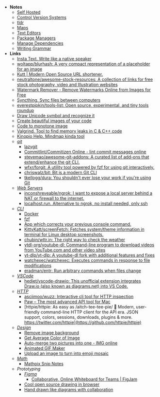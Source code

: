 - **Notes**
	- [Self Hosted](Programming/Self%20Hosted.md)
	- [Control Version Systems](Programming/Control%20Version%20Systems.md)
	- [tldr](Programming/Tools/tldr.md)
	- [Maps](Programming/Maps.md)
	- [Text Editors](Programming/Text%20Editors.md)
	- [Package Managers](Programming/Package%20Managers.md)
	- [Manage Dependencies](Programming/Manage%20Dependencies.md)
	- [Writing Grammar](Programming/Writing%20Grammar.md)
- **Links**
	- [Insta Text. Write like a native speaker](https://instatext.io/)
	- [woltapp/blurhash: A very compact representation of a placeholder for an image](https://github.com/woltapp/blurhash)
	- [Kutt | Modern Open Source URL shortener.](https://kutt.it)
	- [neutraltone/awesome-stock-resources: A collection of links for free stock photography, video and Illustration websites](https://github.com/neutraltone/awesome-stock-resources)
	- [Watermark Remover - Remove Watermarks Online from Images for Free](https://www.watermarkremover.io)
	- [Syncthing. Sync files between computers](https://syncthing.net)
	- [everestpipkin/tools-list: Open source, experimental, and tiny tools roundup](https://github.com/everestpipkin/tools-list#Coding)
	- [Draw Unicode symbol and recognize it](http://shapecatcher.com/)
	- [Create beautiful images of your code](https://ray.so/)
	- [Code to monotone image](https://code-to-image.vercel.app/)
	- [Valgrind. Tool to find memory leaks in C & C++ code](https://valgrind.org/docs/manual/quick-start.html)
	- [Kinopio Help. Mindmap kinda tool](https://help.kinopio.club)
	- *[git](Programming/Tools/git.md)*
		- [lazygit](Programming/Tools/lazygit.md)
		- [Commitlint/Commitizen Online - lint commit messages online](https://commitlint.io/)
		- [stevemao/awesome-git-addons: A curated list of add-ons that extend/enhance the git CLI.](https://github.com/stevemao/awesome-git-addons#git-extras)
		- [wfxr/forgit: A utility tool powered by fzf for using git interactively.](https://github.com/wfxr/forgit)
		- [chriswalz/bit: Bit is a modern Git CLI](https://github.com/chriswalz/bit)
		- [tkellogg/dura: You shouldn't ever lose your work if you're using Git](https://github.com/tkellogg/dura)
	- *[Web Servers](Programming/Web%20Servers.md)*
		- [inconshreveable/ngrok: I want to expose a local server behind a NAT or firewall to the internet.](https://github.com/inconshreveable/ngrok)
		- [localhost.run. Alternative to ngrok, no install needed, only ssh](http://localhost.run/)
	- *[CLI](Programming/Shell/CLI.md)*
		- [Docker](Programming/Tools/Docker.md)
		- [fzf](Programming/Tools/fzf.md)
		- [App which corrects your previous console command.](https://github.com/nvbn/thefuck)
		- [KittyKatt/screenFetch: Fetches system/theme information in terminal for Linux desktop screenshots.](https://github.com/KittyKatt/screenFetch) 
		- [chubin/wttr.in: The right way to check the weather](https://github.com/chubin/wttr.in)
		- [ytdl-org/youtube-dl: Command-line program to download videos from YouTube.com and other video sites](https://github.com/ytdl-org/youtube-dl)
		- [yt-dlp/yt-dlp: A youtube-dl fork with additional features and fixes](https://github.com/yt-dlp/yt-dlp)
		- [watchexec/watchexec: Executes commands in response to file modifications](https://github.com/watchexec/watchexec)
		- [eradman/entr: Run arbitrary commands when files change](https://github.com/eradman/entr)
	- *[VSCode](Programming/Text%20Editors/VSCode.md)*
		- [hediet/vscode-drawio: This unofficial extension integrates Draw.io (also known as diagrams.net) into VS Code.](https://github.com/hediet/vscode-drawio)
	- *[HTTP](Internet/HTTP.md)*
		- [asciimoo/wuzz: Interactive cli tool for HTTP inspection](https://github.com/asciimoo/wuzz)
		- [Paw – The most advanced API tool for Mac](https://paw.cloud/)
		- [httpie/httpie: As easy as /aitch-tee-tee-pie/ 🥧 Modern, user-friendly command-line HTTP client for the API era. JSON support, colors, sessions, downloads, plugins & more. https://twitter.com/httpie](https://github.com/httpie/httpie)
	- *[Design](../Design.md)*
		-  [Remove image background](https://www.photoroom.com/background-remover/)
		- [Get Average Color of Image](https://matkl.github.io/average-color/)
		- [Auto-merge two pictures into one - IMG online](https://www.imgonline.com.ua/eng/combine-two-images-into-one.php)
		- [Animated GIF Maker](https://ezgif.com/maker)
		- [Upload an image to turn into emoji mosaic](http://ericandrewlewis.github.io/emoji-mosaic/)
	- *[Math](../Math.md)*
		- [Mathpix Snip Notes](https://mathpix.com/)
	- *Prototyping*
		- *[Figma](Figma.md)* 
			- [Collaborative, Online Whiteboard for Teams | FigJam](https://www.figma.com/figjam/)
		- [Cool open source drawing in browser](https://www.tldraw.com/)
		- [Hand drawn like diagrams with collaboration](https://excalidraw.com/)